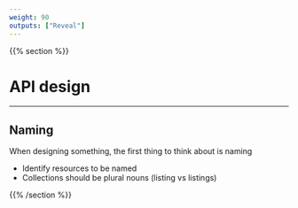 ```yaml
---
weight: 90
outputs: ["Reveal"]
---
```


{{% section %}}

# API design

---

## Naming

When designing something, the first thing to think about is naming

- Identify resources to be named
- Collections should be plural nouns (listing vs listings)

{{% /section %}}